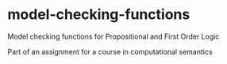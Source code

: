 # model-checking-functions
Model checking functions for Propositional and First Order Logic

Part of an assignment for a course in computational semantics
